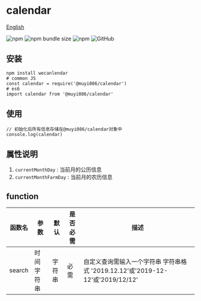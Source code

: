 # calendar

[English](./README.md 'English')

![npm](https://img.shields.io/npm/v/@muyi086/calendar) ![npm bundle size](https://img.shields.io/bundlephobia/min/@muyi086/calendar) ![npm](https://img.shields.io/npm/dt/@muyi086/calendar) ![GitHub](https://img.shields.io/github/license/MuYi086/npm_package)

## 安装
```SHELL
npm install wecanlendar
# common JS
const calendar = require('@muyi086/calendar')
# es6
import calendar from '@muyi086/calendar'
```

## 使用
```JS
// 初始化后所有信息存储在@muyi086/calendar对象中
console.log(calendar)
```

## 属性说明
1. `currentMonthDay` : 当前月的公历信息
1. `currentMonthFarmDay` : 当前月的农历信息

## function

函数名|参数|默认|是否必需|描述|
--|--|--|--|--|
search|时间字符串|字符串|必需|自定义查询需输入一个字符串 字符串格式 '2019.12.12'或'2019-12-12'或'2019/12/12'|
